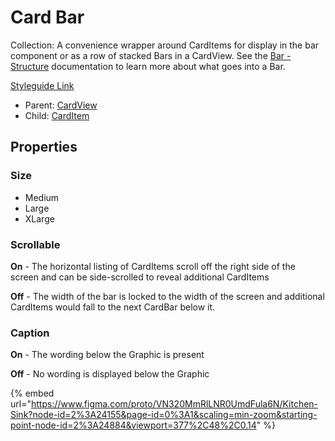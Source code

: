 # Card Bar

Collection: A convenience wrapper around CardItems for display in the bar component or as a row of stacked Bars in a CardView. See the [Bar - Structure](../../components/content-bar.md) documentation to learn more about what goes into a Bar.

[Styleguide Link](https://zpl.io/2yo0lZy)

* Parent: [CardView](./)
* Child: [CardItem](card-item.md)

## Properties

### Size

* Medium
* Large
* XLarge

### Scrollable

**On** - The horizontal listing of CardItems scroll off the right side of the screen and can be side-scrolled to reveal additional CardItems

**Off** - The width of the bar is locked to the width of the screen and additional CardItems would fall to the next CardBar below it.

### Caption

**On** - The wording below the Graphic is present

**Off** - No wording is displayed below the Graphic



{% embed url="https://www.figma.com/proto/VN320MmRlLNR0UmdFula6N/Kitchen-Sink?node-id=2%3A24155&page-id=0%3A1&scaling=min-zoom&starting-point-node-id=2%3A24884&viewport=377%2C48%2C0.14" %}
